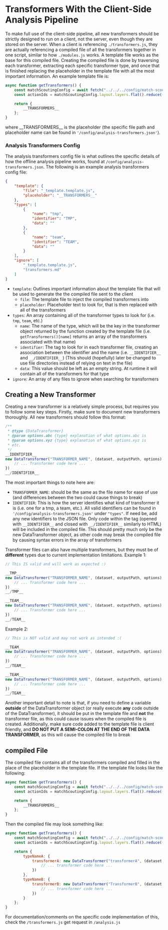 # Transformers With the Client-Side Analysis Pipeline
To make full use of the client-side pipeline, all new transformers should be strictly designed to run on a client, not the server, even though they are stored on the server. When a client is referencing `./transformers.js`, they are actually referencing a compiled file of all the transformers together in one script, similar to how `./modules.js` works. A template file works as the base for this compiled file. Creating the compiled file is done by traversing each transformer, extracting each specific transformer type, and once that is finished replacing the placeholder in the template file with all the most important information. An example template file is:
```js
async function getTransformers() {
    const matchScoutingConfig = await fetch("../../../config/match-scouting.json").then(res => res.json());
    const actionIds = matchScoutingConfig.layout.layers.flat().reduce((acc,button) => acc.includes(button.id) ? acc : acc.concat(button.id), []);

    return {
        __TRANSFORMERS__
    };
}
```
where \_\_TRANSFORMERS__ is the placeholder (the specific file path and placeholder name can be found in `'/config/analysis-transformers.json'`).

### Analysis Transformers Config 
The analysis transformers config file is what outlines the specific details of how the offline analysis pipeline works, found at `/config/analysis-transformers.json`. The following is an example analysis transformers config file:
```json
{
    "template": {
        "file": "_template.template.js",
        "placeholder": "__TRANSFORMERS__"
    },
    "types": [
        {
            "name": "tmp",
            "identifier": "TMP",
            "data": ""
        }, 
        {
            "name": "team",
            "identifier": "TEAM",
            "data": ""
        }
    ],
    "ignore": [
        "_template.template.js",
        "transformers.md"
    ]
}
```
* `template`: Outlines important information about the template file that will be used to generate the the compiled file sent to the client
    * `file`: The template file to inject the compiled transformers into
    * `placeholder`: Placeholder text to look for, that is then replaced with all of the transformers
* `types`: An array containing all of the transformer types to look for (i.e. `tmp`, `team`, etc.)
    * `name`: The name of the type, which will be the key in the transformer object returned by the function created by the template file (i.e. `getTransformers()[name]` returns an array of the transformers associated with that name)
    * `identifier`: The tag to look for in each transformer file, creating an association between the identifier and the name (i.e. `__IDENTIFIER__` and `__/IDENTIFIER__`) (This should (hopefully) later be changed to use file directories instead of relying on text in the file) 
    * `data`: This value should be left as an empty string. At runtime it will contain all of the transformers for that type
* `ignore`: An array of any files to ignore when searching for transformers 

## Creating a New Transformer
Creating a new transformer is a relatively simple process, but requires you to follow some key steps. Firstly, make sure to document new transformers thoroughly. All new transformers should follow this format:
```js
/**
 * @type {DataTransformer}
 * @param options.abc {type} explanation of what options.abc is
 * @param options.xyz {type} explanation of what options.xyz is
 * etc.
 */
__IDENTIFIER__
new DataTransformer("TRANSFORMER_NAME", (dataset, outputPath, options) => {
    // ... Transformer code here ...
})
__/IDENTIFIER__
```
The most important things to note here are:
- `TRANSFORMER_NAME`: should be the same as the file name for ease of use (and differences between the two could cause things to break)
- `IDENTIFIER`: This is how the server identifies what kind of transformer it is (i.e. one for a tmp, a team, etc.). All valid identifiers can be found in `'/config/analysis-transformers.json'` under `"types"`. If need be, add any new identifiers to the JSON file. Only code within the tag (opened with `__IDENTIFIER__` and closed with `__/IDENTIFIER__` similarly to HTML) will be included in the compiled file. This should pretty much only be the new DataTransformer object, as other code may break the compiled file by causing syntax errors in the array of transformers

Transformer files can also have multiple transformers, but they must be of __different__ types due to current implementation limitations.
Example 1:
```js
// This IS valid and will work as expected :)

__TMP__
new DataTransformer("TRANSFORMER_NAME", (dataset, outputPath, options) => {
    // ... Transformer code here ...
})
__/TMP__

__TEAM__
new DataTransformer("TRANSFORMER_NAME", (dataset, outputPath, options) => {
    // ... Transformer code here ...
})
__/TEAM__
```
Example 2:
```js
// This is NOT valid and may not work as intended :(

__TEAM__
new DataTransformer("TRANSFORMER_NAME", (dataset, outputPath, options) => {
    // ... Transformer code here ...
})
__/TEAM__

__TEAM__
new DataTransformer("TRANSFORMER_NAME", (dataset, outputPath, options) => {
    // ... Transformer code here ...
})
__/TEAM__
```

Another important detail to note is that, if you need to define a variable __outside__ of the DataTransformer object (or really execute __any__ code outside of the DataTransformer), it should be put in the template file and __not__ the transformer file, as this could cause issues when the compiled file is created. Additionally, make sure code added to the template file is client friendly, and __DO NOT PUT A SEMI-COLON AT THE END OF THE DATA TRANSFORMER__, as this will cause the compiled file to break

## compiled File
The compiled file contains all of the transformers compiled and filled in the place of the placeholder in the template file.
If the template file looks like the following:
```js
async function getTransformers() {
    const matchScoutingConfig = await fetch("../../../config/match-scouting.json").then(res => res.json());
    const actionIds = matchScoutingConfig.layout.layers.flat().reduce((acc,button) => acc.includes(button.id) ? acc : acc.concat(button.id), []);

    return {
        __TRANSFORMERS__
    };
}
```
Then the compiled file may look something like:
```js
async function getTransformers() {
    const matchScoutingConfig = await fetch("../../../config/match-scouting.json").then(res => res.json());
    const actionIds = matchScoutingConfig.layout.layers.flat().reduce((acc,button) => acc.includes(button.id) ? acc : acc.concat(button.id), []);

    return {
        typeNameA: {
            transformerA: new DataTransformer("transformerA", (dataset, outputPath, options) => {
                // ... transformer code here ...
            })
        },
        typeNameB: {
            transformerB: new DataTransformer("TransformerB", (dataset, outputPath, options) => {
                // ... transformer code here ...
            })
        }
    };
}
```

For documentation/comments on the specific code implementation of this, check the `/transformers.js` get request in `/analysis.js`